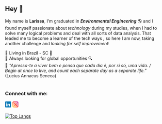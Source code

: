 ## Hey 🖖

My name is **Larissa**, I'm graduated in ***Environmental Engineering*** 🌎 and I found myself passionate about *technology* during my studies, when I had to solve many logical problems and deal with all sorts of data analysis. That leaded me to become a learner of the tech ways , so here I am now, taking another challenge and *looking for self improvement*!  

🔹 Living in Brazil - SC 📍
<br>
🔹 Always looking for global opportunities 🔍
<br>
🔹 *"Apressa-te a viver bem e pensa que cada dia é, por si só, uma vida. / Begin at once to live, and count each separate day as a separate life.”* (Lucius  Annaeus Seneca)
<br>
<br>
### Connect with me:
[![website](./linkedin.png)](https://www.linkedin.com/in/larissa-borsari-95a713170/)
[![website](./instagram.png)](https://www.instagram.com/_borsari/)
<br>
<br>
[![Top Langs](https://github-readme-stats.vercel.app/api/top-langs/?username=larissaborsari&langs_count=10)](https://github.com/larissaborsari/larissaborsari)


